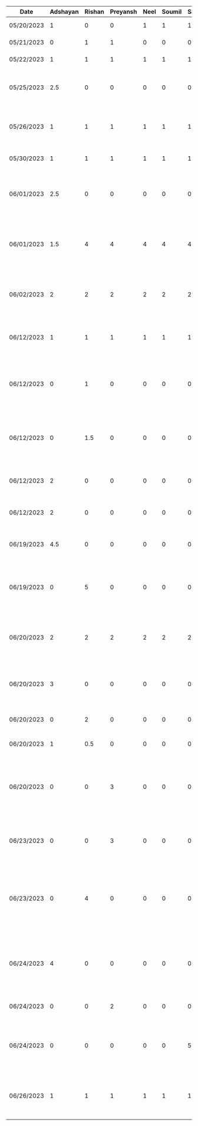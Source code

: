 | Date       | Adshayan | Rishan | Preyansh | Neel | Soumil | Sathursan | Task
|------------|----------|--------|-------|------|--------| -----------| ------
| 05/20/2023 | 1        | 0      |0|1|1|1| Brain Storm Meeting
| 05/21/2023 | 0        | 1      |1|0|0|0| Brain Storm Meeting 2
| 05/22/2023 | 1        | 1      |1|1|1|1| Feasiblity Research
| 05/25/2023 | 2.5      | 0      |0|0|0|0| Project Proposal Document Set up + Part 1 of Document
| 05/26/2023 | 1        | 1      |1|1|1|1|1 Meeting to work on Presentation and flush out original idea
| 05/30/2023 | 1        | 1      |1|1|1|1| Project Meeting to Pivot Idea to default project
| 06/01/2023 | 2.5      | 0      |0|0|0|0| Redid Part 1 of Document to support new project idea (default project)
| 06/01/2023 | 1.5      | 4      |4|4|4|4| Worked on completion of Proposal Document for new project (default project)
| 06/02/2023 | 2        | 2      |2|2|2|2| Reviewed eachothers work on report, made edits and finalized submission
| 06/12/2023 | 1        | 1      |1|1|1|1| Brainstorming design plan and architectural structures for project
| 06/12/2023 | 0        | 1      |0|0|0|0| Update existing mock-ups and create more mock-ups for specific components and screens
| 06/12/2023 | 0        | 1.5    |0|0|0|0| Create a base file strcture tree outline based on identified subsystems, components, and screens
| 06/12/2023 | 2        | 0      |0|0|0|0| Set up Android project and Firebase for authentication
| 06/12/2023 | 2        | 0      |0|0|0|0| Created signup, login, and logout functionality
| 06/19/2023 | 4.5      | 0      |0|0|0|0| Integrated offline speech to text functionality
| 06/19/2023 | 0        | 5      |0|0|0|0| Scaffold Home Mode MVVM architecture, add Dagger Hilt, and create Button UI components
| 06/20/2023 | 2        | 2      |2|2|2|2| App Structure, MVVM Architecture, and Repository Structure Meeting
| 06/20/2023 | 3        | 0      |0|0|0|0| Refactor SignIn Screen to support MVVM architecture using Jetpack Compose
| 06/20/2023 | 0        | 2      |0|0|0|0| Add Navigation Host to handle all navigation
| 06/20/2023 | 1        | 0.5    |0|0|0|0| Address comments to SignIn view CR
| 06/20/2023 | 0        | 0      |3|0|0|0| Designed high-fidelity mockups in Figma for the Auth Screens, Home Mode, and Farm Mode screens
| 06/23/2023 | 0        | 0      |3|0|0|0| Finished high-fidelity mockups in Figma for the Market, and Charity Mode
| 06/23/2023 | 0        | 4      |0|0|0|0| Add navigation bar, app navigator, connect signin to the home page on login, and add a snackbar for messages
| 06/24/2023 | 4        | 0      |0|0|0|0| Created SignUp view,viewmodel and model with FireBase integration, linked signin and sign up pages 
| 06/24/2023 |0|0|2|0|0|0| Create Floating Action Button UI component
| 06/24/2023 |0|0|0|0|0|5| Worked on speech navigation utilty and refactoring to MVVM architecture style
| 06/26/2023 |1|1|1|1|1|1| Meeting for demo presentation, synced up to determine next steps  







